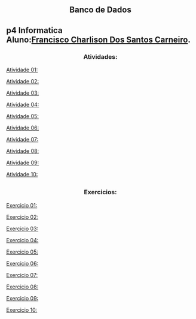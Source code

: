 <h2 align="center"> Banco de Dados <h2>
<p>
p4 Informatica<br>
Aluno:<a href = "https://github.com/charlisonsantos">Francisco Charlison Dos Santos Carneiro</a>.
</p>

<h3 align="center">Atividades:</h3>

<a href = "">Atividade 01:</a><br>

<a href = "">Atividade 02:</a><br>

<a href = "">Atividade 03:</a><br>

<a href = "">Atividade 04:</a><br>

<a href = "">Atividade 05:</a><br>

<a href = "">Atividade 06:</a><br>

<a href = "">Atividade 07:</a><br>

<a href = "">Atividade 08:</a><br>

<a href = "">Atividade 09:</a><br>

<a href = "">Atividade 10:</a><br>

##

<h3 align="center">Exercicios:</h3>

<a href = "">Exercicio 01:</a><br>

<a href = "">Exercicio 02:</a><br>

<a href = "">Exercicio 03:</a><br>

<a href = "">Exercicio 04:</a><br>

<a href = "">Exercicio 05:</a><br>

<a href = "">Exercicio 06:</a><br>

<a href = "">Exercicio 07:</a><br>

<a href = "">Exercicio 08:</a><br>

<a href = "">Exercicio 09:</a><br>

<a href = "">Exercicio 10:</a><br>
